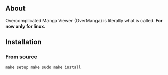 ## About
Overcomplicated Manga Viewer (OverManga) is literally what is called.
**For now only for linux.**

## Installation
### From source
`
make setup
make
sudo make install
`

